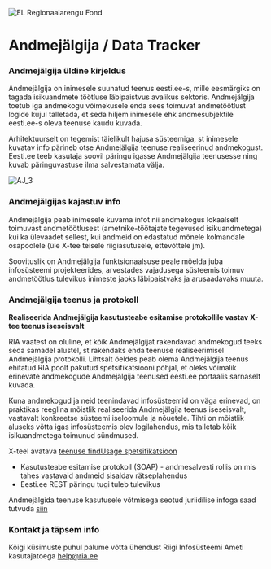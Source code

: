![EL Regionaalarengu Fond](doc/img/EL_Regionaalarengu_Fond_horisontaalne.jpg)

Andmejälgija / Data Tracker
=====================

### Andmejälgija üldine kirjeldus

Andmejälgija on inimesele suunatud teenus eesti.ee-s, mille eesmärgiks on tagada isikuandmete töötluse läbipaistvus avalikus sektoris. Andmejälgija toetub iga andmekogu võimekusele enda sees toimuvat andmetöötlust logide kujul talletada, et seda hiljem inimesele ehk andmesubjektile eesti.ee-s oleva teenuse kaudu kuvada. 

Arhitektuurselt on tegemist täielikult hajusa süsteemiga, st inimesele kuvatav info pärineb otse Andmejälgija teenuse realiseerinud andmekogust. Eesti.ee teeb kasutaja soovil päringu igasse Andmejälgija teenusesse ning kuvab päringuvastuse ilma salvestamata välja.

![AJ_3](img/aj_model.PNG)
### Andmejälgijas kajastuv info

Andmejälgija peab inimesele kuvama infot nii andmekogus lokaalselt toimuvast andmetöötlusest (ametnike-töötajate tegevused isikuandmetega) kui ka ülevaadet sellest, kui andmeid on edastatud mõnele kolmandale osapoolele (üle X-tee teisele riigiasutusele, ettevõttele jm). 

Soovituslik on Andmejälgija funktsionaalsuse peale mõelda juba infosüsteemi projekteerides, arvestades vajadusega süsteemis toimuv andmetöötlus tulevikus inimeste jaoks läbipaistvaks ja arusaadavaks muuta. 

### Andmejälgija teenus ja protokoll

**Realiseerida Andmejälgija kasutusteabe esitamise protokollile vastav X-tee teenus iseseisvalt**

   RIA vaatest on oluline, et kõik Andmejälgijat rakendavad andmekogud teeks seda samadel alustel, st rakendaks enda teenuse realiseerimisel Andmejälgija protokolli. Lihtsalt öeldes peab olema Andmejälgija teenus ehitatud RIA poolt pakutud spetsifikatsiooni põhjal, et oleks võimalik erinevate andmekogude Andmejälgija teenused eesti.ee portaalis sarnaselt kuvada.

   Kuna andmekogud ja neid teenindavad infosüsteemid on väga erinevad, on praktikas reeglina mõistlik realiseerida Andmejälgija teenus iseseisvalt, vastavalt konkreetse süsteemi iseloomule ja nõuetele. Tihti on mõistlik aluseks võtta igas infosüsteemis olev logilahendus, mis talletab kõik isikuandmetega toimunud sündmused.

   X-teel avatava [teenuse findUsage spetsifikatsioon](https://github.com/sipsu1/AJ/blob/master/doc/spetsifikatsioonid/Kasutusteabe_esitamise_protokoll.md)
   * Kasutusteabe esitamise protokoll (SOAP) - andmesalvesti rollis on mis tahes vastavaid andmeid sisaldav rätseplahendus
   * Eesti.ee REST päringu tugi tuleb tulevikus

Andmejälgida teenuse kasutusele võtmisega seotud juriidilise infoga saad tutvuda [siin](https://github.com/sipsu1/AJ/blob/master/doc/Rakendusjuhend.md)

### Kontakt ja täpsem info

Kõigi küsimuste puhul palume võtta ühendust Riigi Infosüsteemi Ameti kasutajatoega help@ria.ee
